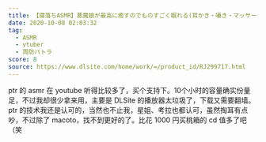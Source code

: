```yaml
---
title: 【寝落ちASMR】悪魔娘が最高に癒すのでものすごく眠れる(耳かき・囁き・マッサージ・泡オイル)
date: 2020-10-08 02:03:32
tag:
  - ASMR
  - vtuber
  - 周防パトラ
score: 8
source: https://www.dlsite.com/home/work/=/product_id/RJ299717.html
---
```

ptr 的 asmr 在 youtube 听得比较多了，买个支持下。10个小时的容量确实份量足，不过我却很少拿来用，主要是 DLSite 的播放器太垃圾了，下载又需要翻墙。ptr 的技术我还是认可的，当然也不止我，星姐、考拉也都认可，虽然掏耳有点吵，不过除了 macoto，找不到更好的了。比花 1000 円买桃箱的 cd 值多了吧（笑
